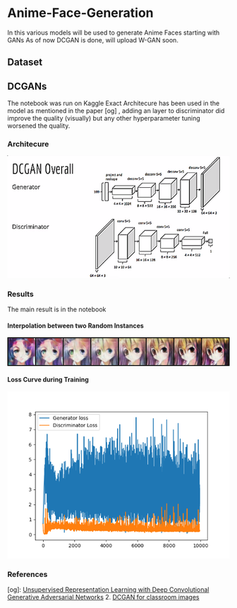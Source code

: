 # Anime-Face-Generation
In this various models will be used to generate Anime Faces starting with GANs
As of now DCGAN is done, will upload W-GAN soon.
## Dataset
## DCGANs
The notebook was run on Kaggle
Exact Architecure has been used in the model as mentioned in the paper [og] , adding an layer to discriminator did improve the quality (visually) but any other hyperparameter tuning worsened the quality.
### Architecure
![architecure](DCGAN/images/dcgan_archi.png)
### Results
The main result is in the notebook
#### Interpolation between two Random Instances
![interpolation](DCGAN/images/interpolation.png)
#### Loss Curve during Training
![loss_curve](DCGAN/images/loss.png)
### References
[og]: [Unsupervised Representation Learning with Deep Convolutional Generative Adversarial Networks](https://arxiv.org/abs/1511.06434)
2. [DCGAN for classroom images](https://neuro.cs.ut.ee/wp-content/uploads/2018/02/DCGAN.pdf)
